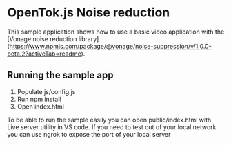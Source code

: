 # OpenTok.js Noise reduction

This sample application shows how to use a basic video application with the [Vonage noise reduction library]
(https://www.npmjs.com/package/@vonage/noise-suppression/v/1.0.0-beta.2?activeTab=readme).

## Running the sample app

1. Populate js/config.js
2. Run npm install
3. Open index.html

To be able to run the sample easily you can open public/index.html with Live server utility in VS code. If you need to test out of your local network you can use ngrok to expose the port of your local server

